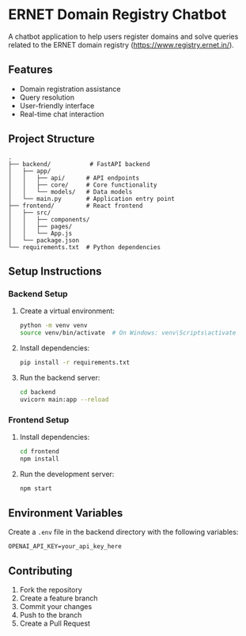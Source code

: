 # ERNET Domain Registry Chatbot

A chatbot application to help users register domains and solve queries related to the ERNET domain registry (https://www.registry.ernet.in/).

## Features

- Domain registration assistance
- Query resolution
- User-friendly interface
- Real-time chat interaction

## Project Structure

```
.
├── backend/           # FastAPI backend
│   ├── app/
│   │   ├── api/      # API endpoints
│   │   ├── core/     # Core functionality
│   │   └── models/   # Data models
│   └── main.py       # Application entry point
├── frontend/         # React frontend
│   ├── src/
│   │   ├── components/
│   │   ├── pages/
│   │   └── App.js
│   └── package.json
└── requirements.txt  # Python dependencies
```

## Setup Instructions

### Backend Setup

1. Create a virtual environment:
   ```bash
   python -m venv venv
   source venv/bin/activate  # On Windows: venv\Scripts\activate
   ```

2. Install dependencies:
   ```bash
   pip install -r requirements.txt
   ```

3. Run the backend server:
   ```bash
   cd backend
   uvicorn main:app --reload
   ```

### Frontend Setup

1. Install dependencies:
   ```bash
   cd frontend
   npm install
   ```

2. Run the development server:
   ```bash
   npm start
   ```

## Environment Variables

Create a `.env` file in the backend directory with the following variables:
```
OPENAI_API_KEY=your_api_key_here
```

## Contributing

1. Fork the repository
2. Create a feature branch
3. Commit your changes
4. Push to the branch
5. Create a Pull Request 